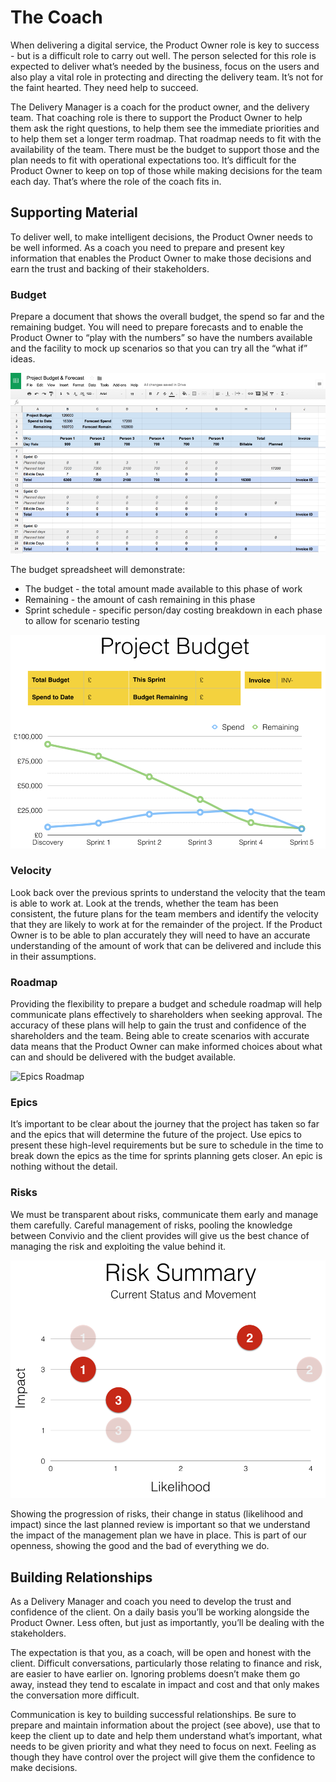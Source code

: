 # The Coach

When delivering a digital service, the Product Owner role is key to success - but is a difficult role to carry out well. The person selected for this role is expected to deliver what’s needed by the business, focus on the users and also play a vital role in protecting and directing the delivery team. It’s not for the faint hearted. They need help to succeed.

The Delivery Manager is a coach for the product owner, and the delivery team. That coaching role is there to support the Product Owner to help them ask the right questions, to help them see the immediate priorities and to help them set a longer term roadmap. That roadmap needs to fit with the availability of the team. There must be the budget to support those and the plan needs to fit with operational expectations too. It’s difficult for the Product Owner to keep on top of those while making decisions for the team each day. That’s where the role of the coach fits in.

## Supporting Material

To deliver well, to make intelligent decisions, the Product Owner needs to be well informed. As a coach you need to prepare and present key information that enables the Product Owner to make those decisions and earn the trust and backing of their stakeholders.

### Budget

Prepare a document that shows the overall budget, the spend so far and the remaining budget. You will need to prepare forecasts and to enable the Product Owner to “play with the numbers” so have the numbers available and the facility to mock up scenarios so that you can try all the “what if” ideas.

![Budget and Scenario Spreadsheet](../../.gitbook/assets/budget.png)

The budget spreadsheet will demonstrate:

* The budget - the total amount made available to this phase of work
* Remaining - the amount of cash remaining in this phase
* Sprint schedule - specific person/day costing breakdown in each phase to allow for scenario testing

![Budget Burndown Chart](../../.gitbook/assets/burndown.png)

### Velocity

Look back over the previous sprints to understand the velocity that the team is able to work at. Look at the trends, whether the team has been consistent, the future plans for the team members and identify the velocity that they are likely to work at for the remainder of the project. If the Product Owner is to be able to plan accurately they will need to have an accurate understanding of the amount of work that can be delivered and include this in their assumptions.

### Roadmap

Providing the flexibility to prepare a budget and schedule roadmap will help communicate plans effectively to shareholders when seeking approval. The accuracy of these plans will help to gain the trust and confidence of the shareholders and the team. Being able to create scenarios with accurate data means that the Product Owner can make informed choices about what can and should be delivered with the budget available.

![Epics Roadmap](https://github.com/convivio/the-convivio-cookbook/tree/fe6bd3bde6ed1049b323d750b43bbb620c87c384/images/roadmap.png)

### Epics

It’s important to be clear about the journey that the project has taken so far and the epics that will determine the future of the project. Use epics to present these high-level requirements but be sure to schedule in the time to break down the epics as the time for sprints planning gets closer. An epic is nothing without the detail.

### Risks

We must be transparent about risks, communicate them early and manage them carefully. Careful management of risks, pooling the knowledge between Convivio and the client provides will give us the best chance of managing the risk and exploiting the value behind it.

![Risk Chart](../../.gitbook/assets/risk-chart.png)

Showing the progression of risks, their change in status \(likelihood and impact\) since the last planned review is important so that we understand the impact of the management plan we have in place. This is part of our openness, showing the good and the bad of everything we do.

## Building Relationships

As a Delivery Manager and coach you need to develop the trust and confidence of the client. On a daily basis you’ll be working alongside the Product Owner. Less often, but just as importantly, you’ll be dealing with the stakeholders.

The expectation is that you, as a coach, will be open and honest with the client. Difficult conversations, particularly those relating to finance and risk, are easier to have earlier on. Ignoring problems doesn’t make them go away, instead they tend to escalate in impact and cost and that only makes the conversation more difficult.

Communication is key to building successful relationships. Be sure to prepare and maintain information about the project \(see above\), use that to keep the client up to date and help them understand what’s important, what needs to be given priority and what they need to focus on next. Feeling as though they have control over the project will give them the confidence to make decisions.

